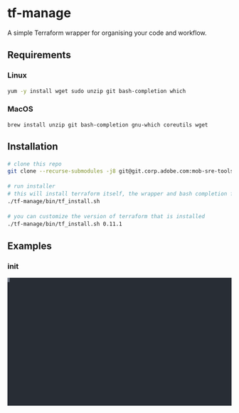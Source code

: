 # tf-manage
A simple Terraform wrapper for organising your code and workflow.

## Requirements
### Linux
```bash
yum -y install wget sudo unzip git bash-completion which
```
### MacOS
```
brew install unzip git bash-completion gnu-which coreutils wget
```
## Installation
```bash
# clone this repo
git clone --recurse-submodules -j8 git@git.corp.adobe.com:mob-sre-tools/tf-manage.git

# run installer
# this will install terraform itself, the wrapper and bash completion for the wrapper
./tf-manage/bin/tf_install.sh

# you can customize the version of terraform that is installed
./tf-manage/bin/tf_install.sh 0.11.1
```

## Examples
### init
![tf init](/docs/images/init.svg)
